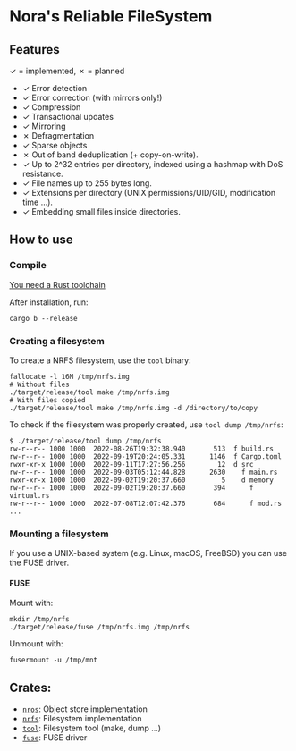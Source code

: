 # Nora's Reliable FileSystem

## Features

&check; = implemented, &cross; = planned

* &check; Error detection
* &check; Error correction (with mirrors only!)
* &check; Compression
* &check; Transactional updates
* &check; Mirroring
* &cross; Defragmentation
* &check; Sparse objects
* &cross; Out of band deduplication (+ copy-on-write).
* &check; Up to 2^32 entries per directory, indexed using a hashmap with DoS resistance.
* &check; File names up to 255 bytes long.
* &check; Extensions per directory (UNIX permissions/UID/GID, modification time ...).
* &check; Embedding small files inside directories.

## How to use

### Compile

[You need a Rust toolchain](https://rustup.rs/)

After installation, run:

```
cargo b --release
```

### Creating a filesystem

To create a NRFS filesystem, use the `tool` binary:

```
fallocate -l 16M /tmp/nrfs.img
# Without files
./target/release/tool make /tmp/nrfs.img
# With files copied
./target/release/tool make /tmp/nrfs.img -d /directory/to/copy
```

To check if the filesystem was properly created, use `tool dump /tmp/nrfs`:

```
$ ./target/release/tool dump /tmp/nrfs 
rw-r--r-- 1000 1000  2022-08-26T19:32:38.940       513  f build.rs
rw-r--r-- 1000 1000  2022-09-19T20:24:05.331      1146  f Cargo.toml
rwxr-xr-x 1000 1000  2022-09-11T17:27:56.256        12  d src
rw-r--r-- 1000 1000  2022-09-03T05:12:44.828      2630    f main.rs
rwxr-xr-x 1000 1000  2022-09-02T19:20:37.660         5    d memory
rw-r--r-- 1000 1000  2022-09-02T19:20:37.660       394      f virtual.rs
rw-r--r-- 1000 1000  2022-07-08T12:07:42.376       684      f mod.rs
...
```

### Mounting a filesystem

If you use a UNIX-based system (e.g. Linux, macOS, FreeBSD) you can use the FUSE driver.

#### FUSE

Mount with:

```
mkdir /tmp/nrfs
./target/release/fuse /tmp/nrfs.img /tmp/nrfs
```

Unmount with:

```
fusermount -u /tmp/mnt
```

## Crates:

* [`nros`](nros): Object store implementation
* [`nrfs`](nrfs): Filesystem implementation
* [`tool`](tool): Filesystem tool (make, dump ...)
* [`fuse`](fuse): FUSE driver
